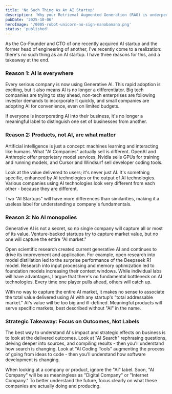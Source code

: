 ```yaml
---
title: 'No Such Thing As An AI Startup'
description: 'Why your Retrieval Augmented Generation (RAG) is underperforming, and what to do about it'
pubDate: '2025-10-06'
heroImage: '/0005-robot-unicorn-no-sign-nanobanana.png'
status: 'published'
---
```


As the Co-Founder and CTO of one recently acquired AI startup and the former head of engineering of another, I've recently come to a realization: there's no such thing as an AI startup. I have three reasons for this, and a takeaway at the end.

### Reason 1: AI is everywhere

Every serious company is now using Generative AI. This rapid adoption is exciting, but it also means AI is no longer a differentiator. Big tech companies are trying to stay ahead, non-tech enterprises are following investor demands to incorporate it quickly, and small companies are adopting AI for convenience, even on limited budgets.

If everyone is incorporating AI into their business, it's no longer a meaningful label to distinguish one set of businesses from another.

### Reason 2: Products, not AI, are what matter

Artificial intelligence is just a concept: machines learning and interacting like humans. What "AI Companies" actually sell is different. OpenAI and Anthropic offer proprietary model services, Nvidia sells GPUs for training and running models, and Cursor and Windsurf sell developer coding tools.

Look at the value delivered to users; it's never just AI. It's something specific, enhanced by AI technologies or the output of AI technologies. Various companies using AI technologies look very different from each other - because they are different.

Two "AI Startups" will have more differences than similarities, making it a useless label for understanding a company's fundamentals.

### Reason 3: No AI monopolies

Generative AI is not a secret, so no single company will capture all or most of its value. Venture-backed startups try to capture market value, but no one will capture the entire "AI market."

Open scientific research created current generative AI and continues to drive its improvement and application. For example, open research into model distillation led to the surprise performance of the Deepseek R1 model. Research into input processing and memory optimization led to foundation models increasing their context windows. While individual labs will have advantages, I argue that there's no fundamental bottleneck on AI technologies. Every time one player pulls ahead, others will catch up.

With no way to capture the entire AI market, it makes no sense to associate the total value delivered using AI with any startup's "total addressable market." AI's value will be too big and ill-defined. Meaningful products will serve specific markets, best described without "AI" in the name.

### Strategic Takeaway: Focus on Outcomes, Not Labels

The best way to understand AI's impact and strategic effects on business is to look at the delivered outcomes. Look at "AI Search" rephrasing questions, delving deeper into sources, and compiling results - then you'll understand how search is changing. Look at "AI Coding Tools" augmenting the process of going from ideas to code - then you'll understand how software development is changing.

When looking at a company or product, ignore the "AI" label. Soon, "AI Company" will be as meaningless as "Digital Company" or "Internet Company." To better understand the future, focus clearly on what these companies are actually doing and producing.
